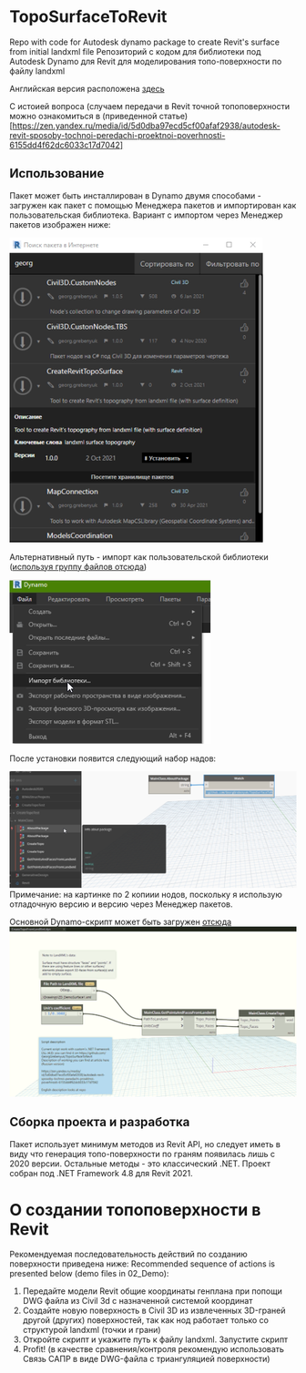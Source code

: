 # TopoSurfaceToRevit
Repo with code for Autodesk dynamo package to create Revit's surface from initial landxml file
Репозиторий с кодом для библиотеки под Autodesk Dynamo для Revit для моделирования топо-поверхности по файлу landxml

Английская версия расположена [здесь](ReadMe.md)

С истоией вопроса (случаем передачи в Revit точной топоповерхности можно ознакомиться в (приведенной статье)[https://zen.yandex.ru/media/id/5d0dba97ecd5cf00afaf2938/autodesk-revit-sposoby-tochnoi-peredachi-proektnoi-poverhnosti-6155dd4f62dc6033c17d7042]

## Использование
Пакет может быть инсталлирован в Dynamo двумя способами - загружен как пакет с помощью Менеджера пакетов и импортирован как пользовательская библиотека. Вариант с импортом через Менеджер пакетов изображен ниже:

![](03_Doc/Screen1.png)

Альтернативный путь - импорт как пользовательской библиотеки ([используя группу файлов отсюда](01_Code/bin/Debug))

![](03_Doc/Screen2.png)

После установки появится следующий набор надов:

![](03_Doc/Screen3.png)
Примечание: на картинке по 2 копиии нодов, поскольку я использую отладочную версию и версию через Менеджер пакетов.

Основной Dynamo-скрипт может быть загружен [отсюда](CreateTopoFromLandXml.dyn)
![](03_Doc/Screen4.png)

## Сборка проекта и разработка
Пакет использует минимум методов из Revit API, но следует иметь в виду что генерация топо-поверхности по граням появилась лишь с 2020 версии. Остальные методы - это классический .NET. Проект собран под .NET Framework 4.8 для Revit 2021.

# О создании топоповерхности в Revit
Рекомендуемая последовательность действий по созданию поверхности приведена ниже:
Recommended sequence of actions is presented below (demo files in 02_Demo):
1. Передайте модели Revit общие координаты генплана при попощи DWG файла из Civil 3d с назначенной системой координат
2. Создайте новую поверхность в Civil 3D из извлеченных 3D-граней другой (других) поверхностей, так как нод работает только со структурой landxml (точки и грани)
3. Откройте скрипт и укажите путь к файлу landxml. Запустите скрипт
4. Profit! (в качестве сравнения/контроля рекомендую использовать Связь САПР в виде DWG-файла с триангуляцией поверхности)
